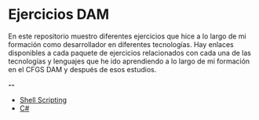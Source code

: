 # Ejercicios DAM
En este repositorio muestro diferentes ejercicios que hice a lo largo de mi formación como desarrollador en diferentes tecnologías. Hay enlaces disponibles a cada paquete de ejercicios relacionados con cada una de las tecnologías y lenguajes que he ido aprendiendo a lo largo de mi formación en el CFGS DAM y después de esos estudios.  

**--**  
- [Shell Scripting](https://drive.google.com/drive/folders/1UTa1bsjzNDZlzm1wLeHp1QCeG1_PWhIw?usp=sharing)
- [C#](https://www.youtube.com/playlist?list=PL2Z95CSZ1N4F7mym8Ca16RoTDVAlIOPlT)
